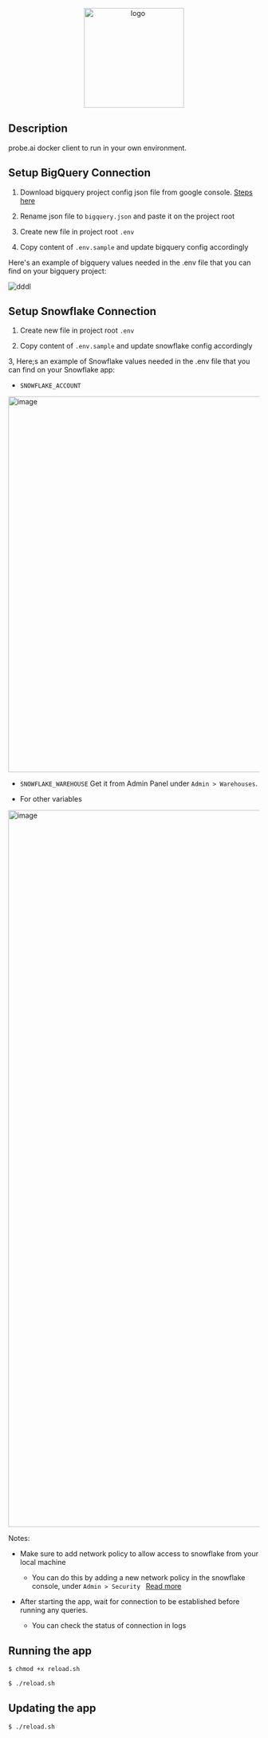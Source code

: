 <p align="center">
  <a href="https://imgbb.com/"><img src="https://i.ibb.co/VBhDKrt/logo.png" alt="logo" width="200" border="0" /></a>
</p>

## Description

probe.ai docker client to run in your own environment.

## Setup BigQuery Connection

1. Download bigquery project config json file from google console. [Steps here](https://www.metabase.com/docs/latest/databases/connections/bigquery)

2. Rename json file to `bigquery.json` and paste it on the project root

3. Create new file in project root `.env`

4. Copy content of `.env.sample` and update bigquery config accordingly

Here's an example of bigquery values needed in the .env file that you can find on your bigquery project:

![dddl](https://user-images.githubusercontent.com/30016913/219969360-1f7039b5-5b6e-483b-ac11-0e484bb20487.png)

## Setup Snowflake Connection

1. Create new file in project root `.env`

2. Copy content of `.env.sample` and update snowflake config accordingly

3, Here;s an example of Snowflake values needed in the .env file that you can find on your Snowflake app:

- `SNOWFLAKE_ACCOUNT`
<img width="754" alt="image" src="https://user-images.githubusercontent.com/70322519/221108421-fd7d1d5c-097e-40fe-a091-0c7f07d55d11.png">

- `SNOWFLAKE_WAREHOUSE`
   Get it from Admin Panel under ` Admin > Warehouses `.

- For other variables

<img width="1438" alt="image" src="https://user-images.githubusercontent.com/70322519/221109324-03005acc-a332-4456-85f4-dfd99274a1f6.png">



Notes:

- Make sure to add network policy to allow access to snowflake from your local machine

  - You can do this by adding a new network policy in the snowflake console, under `Admin > Security ` [Read more](https://docs.snowflake.com/en/user-guide/network-policies)

- After starting the app, wait for connection to be established before running any queries.
  - You can check the status of connection in logs

## Running the app

```bash
$ chmod +x reload.sh

$ ./reload.sh
```

## Updating the app

```bash
$ ./reload.sh
```
